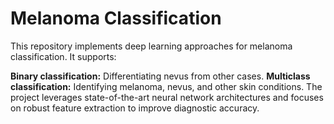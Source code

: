 # Melanoma Classification
This repository implements deep learning approaches for melanoma classification. It supports:

**Binary classification:** Differentiating nevus from other cases.
**Multiclass classification:** Identifying melanoma, nevus, and other skin conditions.
The project leverages state-of-the-art neural network architectures and focuses on robust feature extraction to improve diagnostic accuracy.
